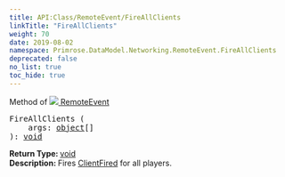 ```yaml
---
title: API:Class/RemoteEvent/FireAllClients
linkTitle: "FireAllClients"
weight: 70
date: 2019-08-02
namespace: Primrose.DataModel.Networking.RemoteEvent.FireAllClients
deprecated: false
no_list: true
toc_hide: true
---
```

Method of <a href="/docs/api-reference/Class/RemoteEvent"><img src="/icons/silk/remote_event.png"/>&nbsp;RemoteEvent</a>
<pre class="method-declaration">
FireAllClients (
    args: <span><a class="type" href="/docs/api-reference/System/object">object</a>[]</span>
): <a class="type" href="/docs/api-reference/System/void">void</a></pre>
<b>Return Type: </b>
<a class="type" href="/docs/api-reference/System/void">void</a>
<br/>
<b>Description: </b>
Fires <a href="/docs/api-reference/Class/RemoteEvent/ClientFired" >ClientFired</a> for all players.

